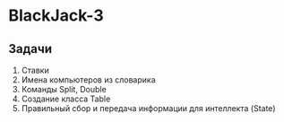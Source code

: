 # BlackJack-3

## Задачи
  1. Ставки
  1. Имена компьютеров из словарика
  1. Команды Split, Double
  1. Создание класса Table
  1. Правильный сбор и передача информации для интеллекта (State)

